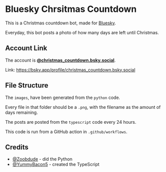 # Bluesky Chrsitmas Countdown

This is a Christmas countdown bot, made for [Bluesky](https://bsky.app).

Everyday, this bot posts a photo of how many days are left until Christmas.

## Account Link

The account is **[@christmas_countdown.bsky.social](https://bsky.app/profile/christmas_countdown.bsky.social)**.

Link: https://bsky.app/profile/christmas_countdown.bsky.social

## File Structure

The `images`, have been generated from the `python` code.

Every file in that folder should be a `.png`, with the filename as the amount of days remaining.

The posts are posted from the `typescript` code every 24 hours.

This code is run from a GitHub action in `.github/workflows`.

## Credits

- [@Zoobdude](https://github.com/Zoobdude) - did the Python
- [@YummyBacon5](https://github.com/YummyBacon5) - created the TypeScript
